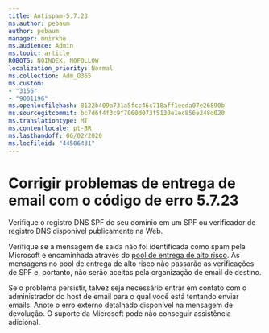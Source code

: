 ```yaml
---
title: Antispam-5.7.23
ms.author: pebaum
author: pebaum
manager: mnirkhe
ms.audience: Admin
ms.topic: article
ROBOTS: NOINDEX, NOFOLLOW
localization_priority: Normal
ms.collection: Adm_O365
ms.custom:
- "3156"
- "9001196"
ms.openlocfilehash: 8122b409a731a5fcc46c718aff1eeda07e26890b
ms.sourcegitcommit: bc7d6f4f3c9f7060d073f5130e1ec856e248d020
ms.translationtype: MT
ms.contentlocale: pt-BR
ms.lasthandoff: 06/02/2020
ms.locfileid: "44506431"
---
```

# <a name="fix-email-delivery-issues-for-error-code-5723"></a>Corrigir problemas de entrega de email com o código de erro 5.7.23

Verifique o registro DNS SPF do seu domínio em um SPF ou verificador de registro DNS disponível publicamente na Web.

Verifique se a mensagem de saída não foi identificada como spam pela Microsoft e encaminhada através do [pool de entrega de alto risco](https://docs.microsoft.com/microsoft-365/security/office-365-security/high-risk-delivery-pool-for-outbound-messages). As mensagens no pool de entrega de alto risco não passarão as verificações de SPF e, portanto, não serão aceitas pela organização de email de destino.

Se o problema persistir, talvez seja necessário entrar em contato com o administrador do host de email para o qual você está tentando enviar emails. Anote o erro externo detalhado disponível na mensagem de devolução. O suporte da Microsoft pode não conseguir assistência adicional.
